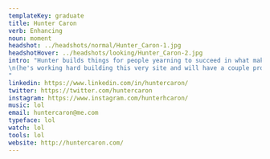 ```yaml
---
templateKey: graduate
title: Hunter Caron
verb: Enhancing
noun: moment
headshot: ../headshots/normal/Hunter_Caron-1.jpg
headshotHover: ../headshots/looking/Hunter_Caron-2.jpg
intro: "Hunter builds things for people yearning to succeed in what makes them uniquely brilliant.\n\nHis work encourages you to play, grow & explore. Allowing you to dwell in the moment, and enjoy the next one. Design allows him to craft things that put smiles on faces, and make tomorrow better than today.
\n(he's working hard building this very site and will have a couple projects up for ya very soon :)
"
linkedin: https://www.linkedin.com/in/huntercaron/
twitter: https://twitter.com/huntercaron
instagram: https://www.instagram.com/hunterhcaron/
music: lol
email: huntercaron@me.com
typeface: lol
watch: lol
tools: lol
website: http://huntercaron.com/
---
```



